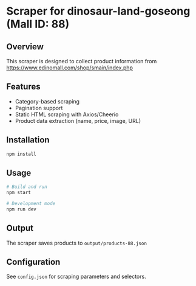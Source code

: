 # Scraper for dinosaur-land-goseong (Mall ID: 88)

## Overview
This scraper is designed to collect product information from https://www.edinomall.com/shop/smain/index.php

## Features
- Category-based scraping
- Pagination support
- Static HTML scraping with Axios/Cheerio
- Product data extraction (name, price, image, URL)

## Installation
```bash
npm install
```

## Usage
```bash
# Build and run
npm start

# Development mode
npm run dev
```

## Output
The scraper saves products to `output/products-88.json`

## Configuration
See `config.json` for scraping parameters and selectors.
